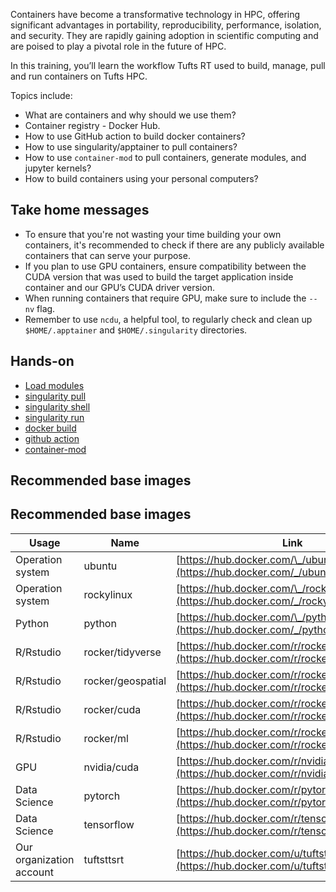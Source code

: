 Containers have become a transformative technology in HPC, offering significant advantages in portability, reproducibility, performance, isolation, and security. They are rapidly gaining adoption in scientific computing and are poised to play a pivotal role in the future of HPC.

In this training, you’ll learn the workflow Tufts RT used to build, manage, pull and run containers on Tufts HPC.

Topics include:

- What are containers and why should we use them?
- Container registry - Docker Hub.
- How to use GitHub action to build docker containers?
- How to use singularity/apptainer to pull containers?
- How to use `container-mod` to pull containers, generate modules, and jupyter kernels?
- How to build containers using your personal computers?

## Take home messages

- To ensure that you're not wasting your time building your own containers, it's recommended to check if there are any publicly available containers that can serve your purpose.
- If you plan to use GPU containers, ensure compatibility between the CUDA version that was used to build the target application inside container and our GPU’s CUDA driver version.
- When running containers that require GPU, make sure to include the `--nv` flag.
- Remember to use `ncdu`, a helpful tool, to regularly check and clean up `$HOME/.apptainer` and `$HOME/.singularity` directories.

## Hands-on

- [Load modules](hands-on/load_modules.md)
- [singularity pull](hands-on/pull.md)
- [singularity shell](hands-on/shell.md)
- [singularity run](hands-on/run.md)
- [docker build](hands-on/build.md)
- [github action](hands-on/github_action.md)
- [container-mod](hands-on/container-mod.md)

## Recommended base images

## Recommended base images

| Usage                    | Name              | Link                                                                                             |
| ------------------------ | ----------------- | ------------------------------------------------------------------------------------------------ |
| Operation system         | ubuntu            | [https://hub.docker.com/\_/ubuntu](https://hub.docker.com/_/ubuntu)                              |
| Operation system         | rockylinux        | [https://hub.docker.com/\_/rockylinux](https://hub.docker.com/_/rockylinux)                      |
| Python                   | python            | [https://hub.docker.com/\_/python](https://hub.docker.com/_/python)                              |
| R/Rstudio                | rocker/tidyverse  | [https://hub.docker.com/r/rocker/tidyverse](https://hub.docker.com/r/rocker/tidyverse)           |
| R/Rstudio                | rocker/geospatial | [https://hub.docker.com/r/rocker/geospatial](https://hub.docker.com/r/rocker/geospatial)         |
| R/Rstudio                | rocker/cuda       | [https://hub.docker.com/r/rocker/cuda](https://hub.docker.com/r/rocker/cuda)                     |
| R/Rstudio                | rocker/ml         | [https://hub.docker.com/r/rocker/ml](https://hub.docker.com/r/rocker/ml)                         |
| GPU                      | nvidia/cuda       | [https://hub.docker.com/r/nvidia/cuda](https://hub.docker.com/r/nvidia/cuda)                     |
| Data Science             | pytorch           | [https://hub.docker.com/r/pytorch/pytorch](https://hub.docker.com/r/pytorch/pytorch)             |
| Data Science             | tensorflow        | [https://hub.docker.com/r/tensorflow/tensorflow](https://hub.docker.com/r/tensorflow/tensorflow) |
| Our organization account | tuftsttsrt        | [https://hub.docker.com/u/tuftsttsrt](https://hub.docker.com/u/tuftsttsrt)                       |
